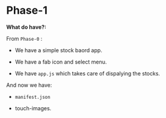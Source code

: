 # Phase-1

__What do have?:__

From `Phase-0` :

* We have a simple stock baord app.

* We have a fab icon and select menu.

* We have `app.js` which takes care of dispalying the stocks.

And now we have:

* `manifest.json` 

* touch-images.